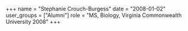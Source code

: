 +++
name = "Stephanie Crouch-Burgess"
date = "2008-01-02"
user_groups = ["Alumni"]
role = "MS, Biology, Virginia Commonwealth University 2008"
+++